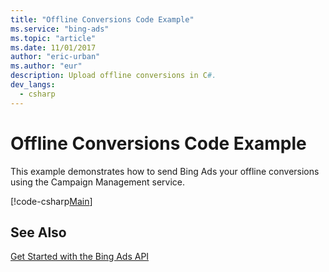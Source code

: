 ```yaml
---
title: "Offline Conversions Code Example"
ms.service: "bing-ads"
ms.topic: "article"
ms.date: 11/01/2017
author: "eric-urban"
ms.author: "eur"
description: Upload offline conversions in C#.
dev_langs:
  - csharp
---
```

# Offline Conversions Code Example
This example demonstrates how to send Bing Ads your offline conversions using the Campaign Management service.

[!code-csharp[Main](../../BingAds-dotNet-SDK/examples/BingAdsExamples/BingAdsExamplesLibrary/v11/OfflineConversions.cs)]

## See Also
[Get Started with the Bing Ads API](../guides/get-started.md)  

